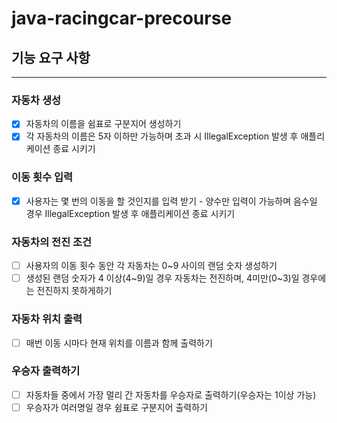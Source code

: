 # java-racingcar-precourse

## 기능 요구 사항

---

### 자동차 생성
- [x] 자동차의 이름을 쉼표로 구분지어 생성하기
- [x] 각 자동차의 이름은 5자 이하만 가능하며 초과 시 IllegalException 발생 후 애플리케이션 종료 시키기

### 이동 횟수 입력
- [x] 사용자는 몇 번의 이동을 할 것인지를 입력 받기 - 양수만 입력이 가능하며 음수일 경우 IllegalException 발생 후 애플리케이션 종료 시키기

### 자동차의 전진 조건
- [ ] 사용자의 이동 횟수 동안 각 자동차는 0~9 사이의 랜덤 숫자 생성하기
- [ ] 생성된 랜덤 숫자가 4 이상(4~9)일 경우 자동차는 전진하며, 4미만(0~3)일 경우에는 전진하지 못하게하기

### 자동차 위치 출력
- [ ] 매번 이동 시마다 현재 위치를 이름과 함께 출력하기

### 우승자 출력하기
- [ ] 자동차들 중에서 가장 멀리 간 자동차를 우승자로 출력하기(우승자는 1이상 가능)
- [ ] 우승자가 여러명일 경우 쉼표로 구분지어 출력하기
